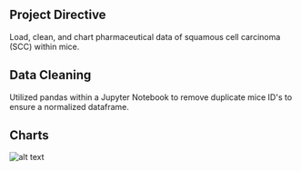 ## Project Directive
Load, clean, and chart pharmaceutical data of squamous cell carcinoma (SCC) within mice.

## Data Cleaning
Utilized pandas within a Jupyter Notebook to remove duplicate mice ID's to ensure a normalized dataframe.

## Charts
![alt text](https://github.com/colinfoneill/Pymaceuticals/Images/measurements_regimen.png)
